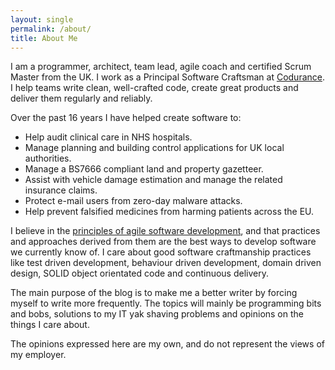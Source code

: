 ```yaml
---
layout: single
permalink: /about/
title: About Me
---
```


I am a programmer, architect, team lead, agile coach and certified Scrum Master from the UK. I work as a Principal Software Craftsman at [Codurance](https://codurance.com/). I help teams write clean, well-crafted code, create great products and deliver them regularly and reliably.

Over the past 16 years I have helped create software to:

*  Help audit clinical care in NHS hospitals.
*  Manage planning and building control applications for UK local authorities.
*  Manage a BS7666 compliant land and property gazetteer.
*  Assist with vehicle damage estimation and manage the related insurance claims.
*  Protect e-mail users from zero-day malware attacks.
*  Help prevent falsified medicines from harming patients across the EU.

I believe in the [principles of agile software development](http://agilemanifesto.org/principles.html), and that practices and approaches derived from them are the best ways to develop software we currently know of. I care about good software craftmanship practices like test driven development, behaviour driven development, domain driven design, SOLID object orientated code and continuous delivery.

The main purpose of the blog is to make me a better writer by forcing myself to write more frequently. The topics will mainly be programming bits and bobs, solutions to my IT yak shaving problems and opinions on the things I care about.

The opinions expressed here are my own, and do not represent the views of my employer.

